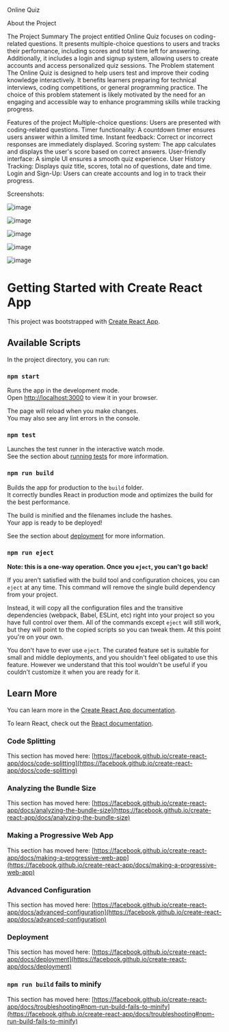 Online Quiz

About the Project

The Project Summary
The project entitled Online Quiz focuses on coding-related questions. It presents multiple-choice questions to users and tracks their performance, including scores and total time left for answering. Additionally, it includes a login and signup system, allowing users to create accounts and access personalized quiz sessions.
The Problem statement
The Online Quiz is designed to help users test and improve their coding knowledge interactively. It benefits learners preparing for technical interviews, coding competitions, or general programming practice. The choice of this problem statement is likely motivated by the need for an engaging and accessible way to enhance programming skills while tracking progress.

Features of the project
Multiple-choice questions: Users are presented with coding-related questions.
Timer functionality: A countdown timer ensures users answer within a limited time.
Instant feedback: Correct or incorrect responses are immediately displayed.
Scoring system: The app calculates and displays the user's score based on correct answers.
User-friendly interface: A simple UI ensures a smooth quiz experience.
User History Tracking: Displays quiz title, scores, total no of questions, date and time.
Login and Sign-Up: Users can create accounts and log in to track their progress.

Screenshots:

![image](https://github.com/user-attachments/assets/69c64f6b-36e5-4fbd-9d55-154be96450cb)

![image](https://github.com/user-attachments/assets/87ef1e20-062b-4e78-8200-d4a7211d0986)

![image](https://github.com/user-attachments/assets/220e53ec-29b0-4fd0-ad5d-86d248f08153)

![image](https://github.com/user-attachments/assets/4ad8c2d1-2a6b-4669-900f-b53cc91e1a82)

![image](https://github.com/user-attachments/assets/a6d6c0d6-a1b7-4bbc-9233-d09ec306daab)

# Getting Started with Create React App

This project was bootstrapped with [Create React App](https://github.com/facebook/create-react-app).

## Available Scripts

In the project directory, you can run:

### `npm start`

Runs the app in the development mode.\
Open [http://localhost:3000](http://localhost:3000) to view it in your browser.

The page will reload when you make changes.\
You may also see any lint errors in the console.

### `npm test`

Launches the test runner in the interactive watch mode.\
See the section about [running tests](https://facebook.github.io/create-react-app/docs/running-tests) for more information.

### `npm run build`

Builds the app for production to the `build` folder.\
It correctly bundles React in production mode and optimizes the build for the best performance.

The build is minified and the filenames include the hashes.\
Your app is ready to be deployed!

See the section about [deployment](https://facebook.github.io/create-react-app/docs/deployment) for more information.

### `npm run eject`

**Note: this is a one-way operation. Once you `eject`, you can't go back!**

If you aren't satisfied with the build tool and configuration choices, you can `eject` at any time. This command will remove the single build dependency from your project.

Instead, it will copy all the configuration files and the transitive dependencies (webpack, Babel, ESLint, etc) right into your project so you have full control over them. All of the commands except `eject` will still work, but they will point to the copied scripts so you can tweak them. At this point you're on your own.

You don't have to ever use `eject`. The curated feature set is suitable for small and middle deployments, and you shouldn't feel obligated to use this feature. However we understand that this tool wouldn't be useful if you couldn't customize it when you are ready for it.

## Learn More

You can learn more in the [Create React App documentation](https://facebook.github.io/create-react-app/docs/getting-started).

To learn React, check out the [React documentation](https://reactjs.org/).

### Code Splitting

This section has moved here: [https://facebook.github.io/create-react-app/docs/code-splitting](https://facebook.github.io/create-react-app/docs/code-splitting)

### Analyzing the Bundle Size

This section has moved here: [https://facebook.github.io/create-react-app/docs/analyzing-the-bundle-size](https://facebook.github.io/create-react-app/docs/analyzing-the-bundle-size)

### Making a Progressive Web App

This section has moved here: [https://facebook.github.io/create-react-app/docs/making-a-progressive-web-app](https://facebook.github.io/create-react-app/docs/making-a-progressive-web-app)

### Advanced Configuration

This section has moved here: [https://facebook.github.io/create-react-app/docs/advanced-configuration](https://facebook.github.io/create-react-app/docs/advanced-configuration)

### Deployment

This section has moved here: [https://facebook.github.io/create-react-app/docs/deployment](https://facebook.github.io/create-react-app/docs/deployment)

### `npm run build` fails to minify

This section has moved here: [https://facebook.github.io/create-react-app/docs/troubleshooting#npm-run-build-fails-to-minify](https://facebook.github.io/create-react-app/docs/troubleshooting#npm-run-build-fails-to-minify)
